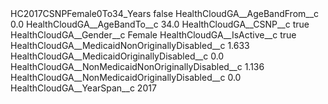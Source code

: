 <?xml version="1.0" encoding="UTF-8"?>
<CustomMetadata xmlns="http://soap.sforce.com/2006/04/metadata" xmlns:xsi="http://www.w3.org/2001/XMLSchema-instance" xmlns:xsd="http://www.w3.org/2001/XMLSchema">
    <label>HC2017CSNPFemale0To34_Years</label>
    <protected>false</protected>
    <values>
        <field>HealthCloudGA__AgeBandFrom__c</field>
        <value xsi:type="xsd:double">0.0</value>
    </values>
    <values>
        <field>HealthCloudGA__AgeBandTo__c</field>
        <value xsi:type="xsd:double">34.0</value>
    </values>
    <values>
        <field>HealthCloudGA__CSNP__c</field>
        <value xsi:type="xsd:boolean">true</value>
    </values>
    <values>
        <field>HealthCloudGA__Gender__c</field>
        <value xsi:type="xsd:string">Female</value>
    </values>
    <values>
        <field>HealthCloudGA__IsActive__c</field>
        <value xsi:type="xsd:boolean">true</value>
    </values>
    <values>
        <field>HealthCloudGA__MedicaidNonOriginallyDisabled__c</field>
        <value xsi:type="xsd:double">1.633</value>
    </values>
    <values>
        <field>HealthCloudGA__MedicaidOriginallyDisabled__c</field>
        <value xsi:type="xsd:double">0.0</value>
    </values>
    <values>
        <field>HealthCloudGA__NonMedicaidNonOriginallyDisabled__c</field>
        <value xsi:type="xsd:double">1.136</value>
    </values>
    <values>
        <field>HealthCloudGA__NonMedicaidOriginallyDisabled__c</field>
        <value xsi:type="xsd:double">0.0</value>
    </values>
    <values>
        <field>HealthCloudGA__YearSpan__c</field>
        <value xsi:type="xsd:string">2017</value>
    </values>
</CustomMetadata>
